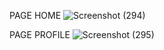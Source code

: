 
PAGE HOME
![Screenshot (294)](https://user-images.githubusercontent.com/100953845/197452458-85955539-a4eb-4ca7-85ab-3e46e684c206.png)

PAGE PROFILE
![Screenshot (295)](https://user-images.githubusercontent.com/100953845/197452485-21179d4a-5b4b-48b0-b79c-011161b45952.png)
